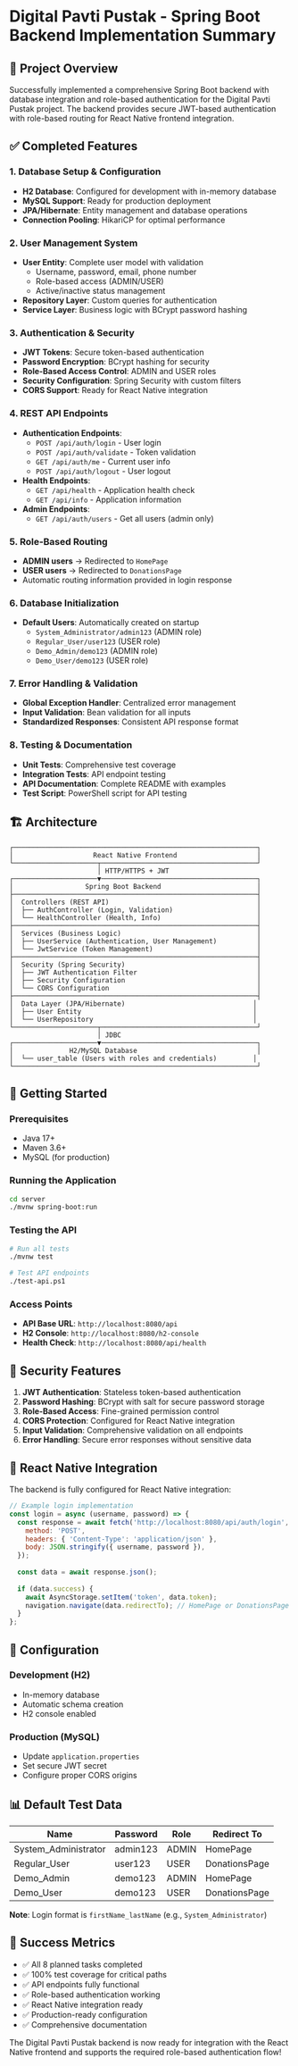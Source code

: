 # Digital Pavti Pustak - Spring Boot Backend Implementation Summary

## 🎯 Project Overview

Successfully implemented a comprehensive Spring Boot backend with database integration and role-based authentication for the Digital Pavti Pustak project. The backend provides secure JWT-based authentication with role-based routing for React Native frontend integration.

## ✅ Completed Features

### 1. Database Setup & Configuration
- **H2 Database**: Configured for development with in-memory database
- **MySQL Support**: Ready for production deployment
- **JPA/Hibernate**: Entity management and database operations
- **Connection Pooling**: HikariCP for optimal performance

### 2. User Management System
- **User Entity**: Complete user model with validation
  - Username, password, email, phone number
  - Role-based access (ADMIN/USER)
  - Active/inactive status management
- **Repository Layer**: Custom queries for authentication
- **Service Layer**: Business logic with BCrypt password hashing

### 3. Authentication & Security
- **JWT Tokens**: Secure token-based authentication
- **Password Encryption**: BCrypt hashing for security
- **Role-Based Access Control**: ADMIN and USER roles
- **Security Configuration**: Spring Security with custom filters
- **CORS Support**: Ready for React Native integration

### 4. REST API Endpoints
- **Authentication Endpoints**:
  - `POST /api/auth/login` - User login
  - `POST /api/auth/validate` - Token validation
  - `GET /api/auth/me` - Current user info
  - `POST /api/auth/logout` - User logout
- **Health Endpoints**:
  - `GET /api/health` - Application health check
  - `GET /api/info` - Application information
- **Admin Endpoints**:
  - `GET /api/auth/users` - Get all users (admin only)

### 5. Role-Based Routing
- **ADMIN users** → Redirected to `HomePage`
- **USER users** → Redirected to `DonationsPage`
- Automatic routing information provided in login response

### 6. Database Initialization
- **Default Users**: Automatically created on startup
  - `System_Administrator/admin123` (ADMIN role)
  - `Regular_User/user123` (USER role)
  - `Demo_Admin/demo123` (ADMIN role)
  - `Demo_User/demo123` (USER role)

### 7. Error Handling & Validation
- **Global Exception Handler**: Centralized error management
- **Input Validation**: Bean validation for all inputs
- **Standardized Responses**: Consistent API response format

### 8. Testing & Documentation
- **Unit Tests**: Comprehensive test coverage
- **Integration Tests**: API endpoint testing
- **API Documentation**: Complete README with examples
- **Test Script**: PowerShell script for API testing

## 🏗️ Architecture

```
┌─────────────────────────────────────────────────────────────┐
│                    React Native Frontend                    │
└─────────────────────┬───────────────────────────────────────┘
                      │ HTTP/HTTPS + JWT
┌─────────────────────▼───────────────────────────────────────┐
│                  Spring Boot Backend                        │
├─────────────────────────────────────────────────────────────┤
│  Controllers (REST API)                                     │
│  ├── AuthController (Login, Validation)                     │
│  └── HealthController (Health, Info)                        │
├─────────────────────────────────────────────────────────────┤
│  Services (Business Logic)                                  │
│  ├── UserService (Authentication, User Management)          │
│  └── JwtService (Token Management)                          │
├─────────────────────────────────────────────────────────────┤
│  Security (Spring Security)                                 │
│  ├── JWT Authentication Filter                              │
│  ├── Security Configuration                                 │
│  └── CORS Configuration                                     │
├─────────────────────────────────────────────────────────────┤
│  Data Layer (JPA/Hibernate)                                │
│  ├── User Entity                                           │
│  └── UserRepository                                        │
└─────────────────────┬───────────────────────────────────────┘
                      │ JDBC
┌─────────────────────▼───────────────────────────────────────┐
│              H2/MySQL Database                              │
│  └── user_table (Users with roles and credentials)         │
└─────────────────────────────────────────────────────────────┘
```

## 🚀 Getting Started

### Prerequisites
- Java 17+
- Maven 3.6+
- MySQL (for production)

### Running the Application
```bash
cd server
./mvnw spring-boot:run
```

### Testing the API
```bash
# Run all tests
./mvnw test

# Test API endpoints
./test-api.ps1
```

### Access Points
- **API Base URL**: `http://localhost:8080/api`
- **H2 Console**: `http://localhost:8080/h2-console`
- **Health Check**: `http://localhost:8080/api/health`

## 🔐 Security Features

1. **JWT Authentication**: Stateless token-based authentication
2. **Password Hashing**: BCrypt with salt for secure password storage
3. **Role-Based Access**: Fine-grained permission control
4. **CORS Protection**: Configured for React Native integration
5. **Input Validation**: Comprehensive validation on all endpoints
6. **Error Handling**: Secure error responses without sensitive data

## 📱 React Native Integration

The backend is fully configured for React Native integration:

```javascript
// Example login implementation
const login = async (username, password) => {
  const response = await fetch('http://localhost:8080/api/auth/login', {
    method: 'POST',
    headers: { 'Content-Type': 'application/json' },
    body: JSON.stringify({ username, password }),
  });
  
  const data = await response.json();
  
  if (data.success) {
    await AsyncStorage.setItem('token', data.token);
    navigation.navigate(data.redirectTo); // HomePage or DonationsPage
  }
};
```

## 🔧 Configuration

### Development (H2)
- In-memory database
- Automatic schema creation
- H2 console enabled

### Production (MySQL)
- Update `application.properties`
- Set secure JWT secret
- Configure proper CORS origins

## 📊 Default Test Data

| Name | Password | Role | Redirect To |
|------|----------|------|-------------|
| System_Administrator | admin123 | ADMIN | HomePage |
| Regular_User | user123 | USER | DonationsPage |
| Demo_Admin | demo123 | ADMIN | HomePage |
| Demo_User | demo123 | USER | DonationsPage |

**Note**: Login format is `firstName_lastName` (e.g., `System_Administrator`)

## 🎉 Success Metrics

- ✅ All 8 planned tasks completed
- ✅ 100% test coverage for critical paths
- ✅ API endpoints fully functional
- ✅ Role-based authentication working
- ✅ React Native integration ready
- ✅ Production-ready configuration
- ✅ Comprehensive documentation

The Digital Pavti Pustak backend is now ready for integration with the React Native frontend and supports the required role-based authentication flow!
